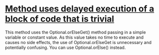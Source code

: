 # [Method uses delayed execution of a block of code that is trivial](http://fb-contrib.sourceforge.net/bugdescriptions.html#OI_OPTIONAL_ISSUES_USES_DELAYED_EXECUTION)

This method uses the Optional.orElseGet() method passing in a simple variable or constant value.
    		As this value takes no time to execute and causes no side effects, the use of Optional.orElseGet is
    		unnecessary and potentially confusing. You can use Optional.orElse() instead.